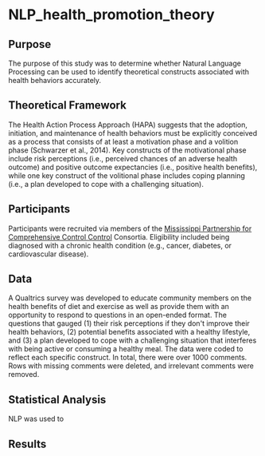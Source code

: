 # NLP_health_promotion_theory

## Purpose

The purpose of this study was to determine whether Natural Language Processing can be used to identify theoretical constructs associated with health behaviors accurately.

## Theoretical Framework

The Health Action Process Approach (HAPA) suggests that the adoption, initiation, and maintenance of health behaviors must be explicitly conceived as a process that consists of at least a motivation phase and a volition phase (Schwarzer et al., 2014). Key constructs of the motivational phase include risk perceptions (i.e., perceived chances of an adverse health outcome) and positive outcome expectancies (i.e., positive health benefits), while one key construct of the volitional phase includes coping planning (i.e., a plan developed to cope with a challenging situation). 

## Participants

Participants were recruited via members of the [Mississippi Partnership for Comprehensive Control Control](https://msdh.ms.gov/msdhsite/index.cfm/43,0,292,426,html) Consortia. Eligibility included being diagnosed with a chronic health condition (e.g., cancer, diabetes, or cardiovascular disease).

## Data

A Qualtrics survey was developed to educate community members on the health benefits of diet and exercise as well as provide them with an opportunity to respond to questions in an open-ended format. The questions that gauged (1) their risk perceptions if they don't improve their health behaviors, (2) potential benefits associated with a healthy lifestyle, and (3) a plan developed to cope with a challenging situation that interferes with being active or consuming a healthy meal. The data were coded to reflect each specific construct.  In total, there were over 1000 comments. Rows with missing comments were deleted, and irrelevant comments were removed. 

## Statistical Analysis

NLP was used to 

## Results
